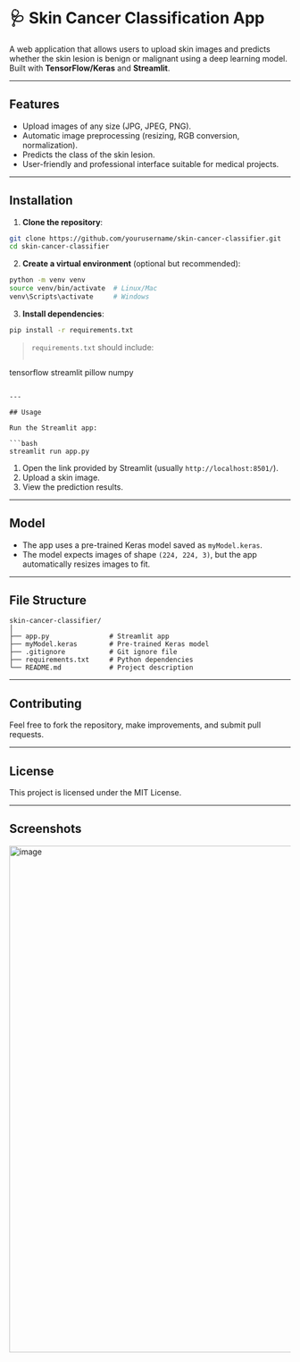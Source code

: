 # 🩺 Skin Cancer Classification App

A web application that allows users to upload skin images and predicts whether the skin lesion is benign or malignant using a deep learning model. Built with **TensorFlow/Keras** and **Streamlit**.

---

## Features

* Upload images of any size (JPG, JPEG, PNG).
* Automatic image preprocessing (resizing, RGB conversion, normalization).
* Predicts the class of the skin lesion.
* User-friendly and professional interface suitable for medical projects.

---

## Installation

1. **Clone the repository**:

```bash
git clone https://github.com/yourusername/skin-cancer-classifier.git
cd skin-cancer-classifier
```

2. **Create a virtual environment** (optional but recommended):

```bash
python -m venv venv
source venv/bin/activate  # Linux/Mac
venv\Scripts\activate     # Windows
```

3. **Install dependencies**:

```bash
pip install -r requirements.txt
```

> `requirements.txt` should include:
>
> ```
> ```

tensorflow
streamlit
pillow
numpy

````

---

## Usage

Run the Streamlit app:

```bash
streamlit run app.py
````

1. Open the link provided by Streamlit (usually `http://localhost:8501/`).
2. Upload a skin image.
3. View the prediction results.

---

## Model

* The app uses a pre-trained Keras model saved as `myModel.keras`.
* The model expects images of shape `(224, 224, 3)`, but the app automatically resizes images to fit.

---

## File Structure

```
skin-cancer-classifier/
│
├── app.py               # Streamlit app
├── myModel.keras        # Pre-trained Keras model
├── .gitignore           # Git ignore file
├── requirements.txt     # Python dependencies
└── README.md            # Project description
```

---

## Contributing

Feel free to fork the repository, make improvements, and submit pull requests.

---

## License

This project is licensed under the MIT License.

---

## Screenshots

<img width="623" height="907" alt="image" src="https://github.com/user-attachments/assets/2399aa87-4840-416c-9547-2c47168e3bac" />


